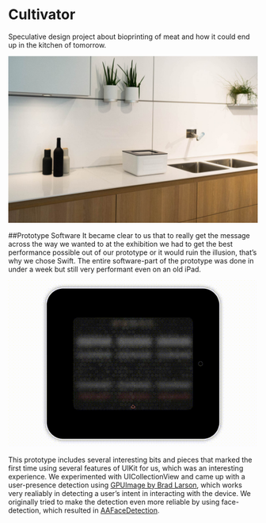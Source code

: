 # Cultivator
Speculative design project about bioprinting of meat and how it could end up in the kitchen of tomorrow.

![cultivatorPerspective](https://github.com/aaronabentheuer/Cultivator/blob/master/Images/CultivatorPerspective.jpg)

##Prototype Software
It became clear to us that to really get the message across the way we wanted to at the exhibition we had to get the best performance possible out of our prototype or it would ruin the illusion, that’s why we chose Swift. The entire software-part of the prototype was done in under a week but still very performant even on an old iPad.

![screencast](https://github.com/aaronabentheuer/Cultivator/blob/master/Images/screencast.gif)

This prototype includes several interesting bits and pieces that marked the first time using several features of UIKit for us, which was an interesting experience. We experimented with UICollectionView and came up with a user-presence detection using [GPUImage by Brad Larson](https://github.com/BradLarson/GPUImage), which works very realiably in detecting a user’s intent in interacting with the device. We originally tried to make the detection even more reliable by using face-detection, which resulted in [AAFaceDetection](https://github.com/aaronabentheuer/AAFaceDetection).
